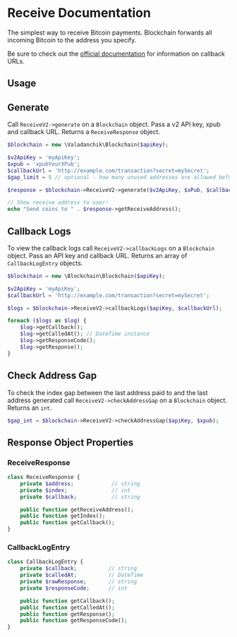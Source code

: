 Receive Documentation
=====================

The simplest way to receive Bitcoin payments. Blockchain forwards all incoming Bitcoin to the address you specify.

Be sure to check out the [official documentation](https://blockchain.info/api/api_receive) for information on callback URLs.

Usage
-----

Generate
--------

Call `ReceiveV2->generate` on a `Blockchain` object. Pass a v2 API key, xpub and callback URL. Returns a `ReceiveResponse` object.

```php
$blockchain = new \Valadanchik\Blockchain($apiKey);

$v2ApiKey = 'myApiKey';
$xpub = 'xpubYourXPub';
$callbackUrl = 'http://example.com/transaction?secret=mySecret';
$gap_limit = 5 // optional - how many unused addresses are allowed before erroring out

$response = $blockchain->ReceiveV2->generate($v2ApiKey, $xPub, $callbackUrl, $gap_limit);

// Show receive address to user:
echo "Send coins to " . $response->getReceiveAddress();
```

Callback Logs
-------------

To view the callback logs call `ReceiveV2->callbackLogs` on a `Blockchain` object. Pass an API key and callback URL. Returns an array of `CallbackLogEntry` objects.

```php
$blockchain = new \Blockchain\Blockchain($apiKey);

$v2ApiKey = 'myApiKey';
$callbackUrl = 'http://example.com/transaction?secret=mySecret';

$logs = $blockchain->ReceiveV2->callbackLogs($apiKey, $callbackUrl);

foreach ($logs as $log) {
    $log->getCallback();
    $log->getCalledAt(); // DateTime instance
    $log->getResponseCode();
    $log->getResponse();
}
```

Check Address Gap
-----------------

To check the index gap between the last address paid to and the last address generated call `ReceiveV2->checkAddressGap` on a `Blockchain` object. Returns an `int`.

```php
$gap_int = $blockchain->ReceiveV2->checkAddressGap($apiKey, $xpub);
```


Response Object Properties
--------------------------

### ReceiveResponse

```php
class ReceiveResponse {
    private $address;            // string
    private $index;              // int
    private $callback;           // string

    public function getReceiveAddress();
    public function getIndex();
    public function getCallback();
}
```

### CallbackLogEntry

```php
class CallbackLogEntry {
    private $callback;          // string
    private $calledAt;          // DateTime
    private $rawResponse;       // string
    private $responseCode;      // int

    public function getCallback();
    public function getCalledAt();
    public function getResponse();
    public function getResponseCode();
}
```